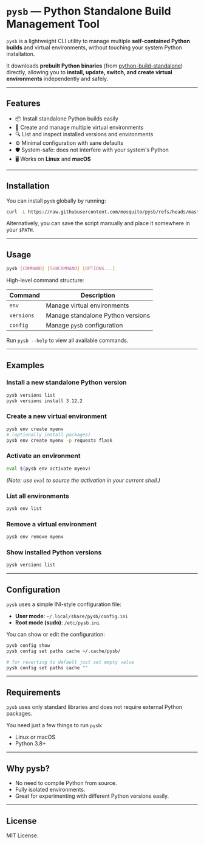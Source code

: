 # `pysb` — Python Standalone Build Management Tool

`pysb` is a lightweight CLI utility to manage multiple **self-contained Python builds** and virtual environments,
without touching your system Python installation.

It downloads **prebuilt Python binaries** 
(from [python-build-standalone](https://github.com/astral-sh/python-build-standalone)) directly, allowing you 
to **install, update, switch, and create virtual environments** independently and safely.

---

## Features

- 📦 Install standalone Python builds easily
- 🔄 Create and manage multiple virtual environments
- 🔍 List and inspect installed versions and environments
- ⚙️ Minimal configuration with sane defaults
- 🛡️ System-safe: does not interfere with your system's Python
- 🖥️ Works on **Linux** and **macOS**

---

## Installation

You can install `pysb` globally by running:

```bash
curl -L https://raw.githubusercontent.com/mosquito/pysb/refs/heads/master/pysb.py | sudo install -Dm 755 /dev/stdin /usr/local/bin/pysb
```

Alternatively, you can save the script manually and place it somewhere in your `$PATH`.

---

## Usage

```bash
pysb [COMMAND] [SUBCOMMAND] [OPTIONS...]
```

High-level command structure:

| Command     | Description                        |
| ----------- | ---------------------------------- |
| `env`       | Manage virtual environments        |
| `versions`  | Manage standalone Python versions  |
| `config`    | Manage `pysb` configuration         |

Run `pysb --help` to view all available commands.

---

## Examples

### Install a new standalone Python version

```bash
pysb versions list
pysb versions install 3.12.2
```

### Create a new virtual environment

```bash
pysb env create myenv
# (optionally install packages)
pysb env create myenv -p requests flask
```

### Activate an environment

```bash
eval $(pysb env activate myenv)
```

*(Note: use `eval` to source the activation in your current shell.)*

### List all environments

```bash
pysb env list
```

### Remove a virtual environment

```bash
pysb env remove myenv
```

### Show installed Python versions

```bash
pysb versions list
```

---

## Configuration

`pysb` uses a simple INI-style configuration file:

- **User mode**: `~/.local/share/pysb/config.ini`
- **Root mode (sudo)**: `/etc/pysb.ini`

You can show or edit the configuration:

```bash
pysb config show
pysb config set paths cache ~/.cache/pysb/

# for reverting to default just set empty value
pysb config set paths cache ""
```

---

## Requirements

`pysb` uses only standard libraries and does not require external Python packages.

You need just a few things to run `pysb`:

- Linux or macOS
- Python 3.8+

---

## Why pysb?

- No need to compile Python from source.
- Fully isolated environments.
- Great for experimenting with different Python versions easily.

---

## License

MIT License.
